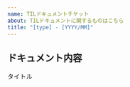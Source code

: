 ```yaml
---
name: TILドキュメントチケット
about: TILドキュメントに関するものはこちら
title: "[type] - [YYYY/MM]"
---
```


## ドキュメント内容
タイトル
